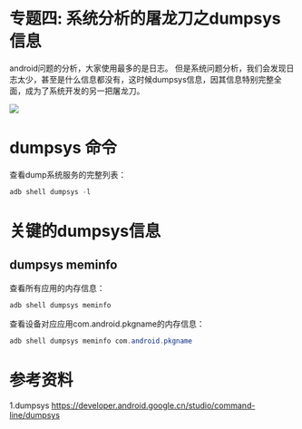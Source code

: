 # 专题四: 系统分析的屠龙刀之dumpsys信息
android问题的分析，大家使用最多的是日志。
但是系统问题分析，我们会发现日志太少，甚至是什么信息都没有，这时候dumpsys信息，因其信息特别完整全面，成为了系统开发的另一把屠龙刀。

<img src=".\Images\log_sword.png">

# dumpsys 命令

查看dump系统服务的完整列表：
```java
adb shell dumpsys -l
```

# 关键的dumpsys信息
## dumpsys meminfo

查看所有应用的内存信息：
```java
adb shell dumpsys meminfo
```
查看设备对应应用com.android.pkgname的内存信息：
```java
adb shell dumpsys meminfo com.android.pkgname
```







# 参考资料
1.dumpsys
https://developer.android.google.cn/studio/command-line/dumpsys
